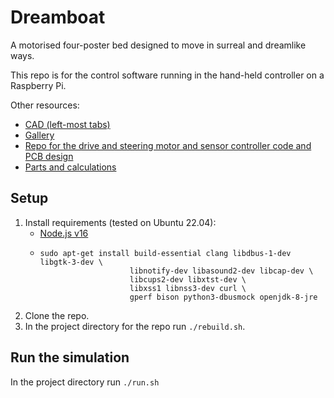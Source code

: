 # Dreamboat

A motorised four-poster bed designed to move in surreal and dreamlike ways.

This repo is for the control software running in the hand-held controller on a Raspberry Pi.

Other resources:

* [CAD (left-most tabs)](https://cad.onshape.com/documents/bd3016765e354329a00e385e/w/9dac436485b06c14c3fdbf1e/e/8390b3ed99dc8b90666554f9)
* [Gallery](https://photos.app.goo.gl/ytKKa88Wky2qWHh17)
* [Repo for the drive and steering motor and sensor controller code and PCB design](https://github.com/OliverColeman/dreamboat_downlow)
* [Parts and calculations](https://docs.google.com/spreadsheets/d/1MG6NdS5J7TmJZnU-6kurYT3Y7GUYQJ9q4y0apB9Fn-Y/edit?usp=sharing)

## Setup

1. Install requirements (tested on Ubuntu 22.04):  
   * [Node.js v16](https://nodejs.org)
   * ```
     sudo apt-get install build-essential clang libdbus-1-dev libgtk-3-dev \
                         libnotify-dev libasound2-dev libcap-dev \
                         libcups2-dev libxtst-dev \
                         libxss1 libnss3-dev curl \
                         gperf bison python3-dbusmock openjdk-8-jre
     ```
2. Clone the repo.
3. In the project directory for the repo run `./rebuild.sh`.

## Run the simulation

In the project directory run `./run.sh`
